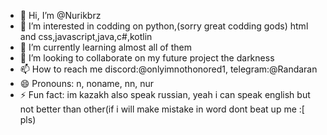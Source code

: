 - 👋 Hi, I’m @Nurikbrz
- 👀 I’m interested in codding on python,(sorry great codding gods) html and css,javascript,java,c#,kotlin
- 🌱 I’m currently learning almost all of them
- 💞️ I’m looking to collaborate on my future project the darkness
- 📫 How to reach me discord:@onlyimnothonored1, telegram:@Randaran
- 😄 Pronouns: n, noname, nn, nur
- ⚡ Fun fact: im kazakh also speak russian, yeah i can speak english but not better than other(if i will make mistake in word dont beat up me :[ pls)

<!---
Nurikbrz/Nurikbrz is a ✨ special ✨ repository because its `README.md` (this file) appears on your GitHub profile.
You can click the Preview link to take a look at your changes.
--->
